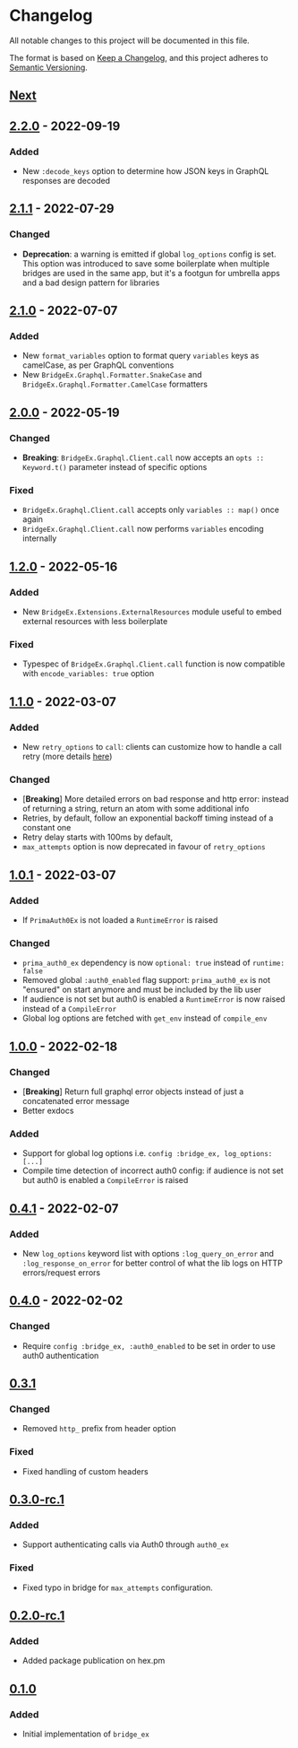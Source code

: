 # Changelog

All notable changes to this project will be documented in this file.

The format is based on [Keep a Changelog](https://keepachangelog.com/en/1.0.0/),
and this project adheres to [Semantic Versioning](https://semver.org/spec/v2.0.0.html).

## [Next]

## [2.2.0] - 2022-09-19

### Added

- New `:decode_keys` option to determine how JSON keys in GraphQL responses are decoded

## [2.1.1] - 2022-07-29

### Changed

- **Deprecation**: a warning is emitted if global `log_options` config is set. This option was introduced to save some boilerplate when multiple bridges are used in the same app, but it's a footgun for umbrella apps and a bad design pattern for libraries

## [2.1.0] - 2022-07-07

### Added

- New `format_variables` option to format query `variables` keys as camelCase, as per GraphQL conventions
- New `BridgeEx.Graphql.Formatter.SnakeCase` and `BridgeEx.Graphql.Formatter.CamelCase` formatters

## [2.0.0] - 2022-05-19

### Changed

- **Breaking**: `BridgeEx.Graphql.Client.call` now accepts an `opts :: Keyword.t()` parameter instead of specific options

### Fixed

- `BridgeEx.Graphql.Client.call` accepts only `variables :: map()` once again
- `BridgeEx.Graphql.Client.call` now performs `variables` encoding internally

## [1.2.0] - 2022-05-16

### Added

- New `BridgeEx.Extensions.ExternalResources` module useful to embed external resources with less boilerplate

### Fixed

- Typespec of `BridgeEx.Graphql.Client.call` function is now compatible with `encode_variables: true` option

## [1.1.0] - 2022-03-07

### Added

- New `retry_options` to `call`: clients can customize how to handle a call retry (more details [here](./README.md#customizing-the-retry-options))

### Changed

- [**Breaking**] More detailed errors on bad response and http error: instead of returning a string, return an atom with some additional info
- Retries, by default, follow an exponential backoff timing instead of a constant one
- Retry delay starts with 100ms by default,
- `max_attempts` option is now deprecated in favour of `retry_options`

## [1.0.1] - 2022-03-07

### Added

- If `PrimaAuth0Ex` is not loaded a `RuntimeError` is raised

### Changed

- `prima_auth0_ex` dependency is now `optional: true` instead of `runtime: false`
- Removed global `:auth0_enabled` flag support: `prima_auth0_ex` is not "ensured" on start anymore and must be included by the lib user
- If audience is not set but auth0 is enabled a `RuntimeError` is now raised instead of a `CompileError`
- Global log options are fetched with `get_env` instead of `compile_env`

## [1.0.0] - 2022-02-18

### Changed

- [**Breaking**] Return full graphql error objects instead of just a concatenated error message
- Better exdocs

### Added

- Support for global log options i.e. `config :bridge_ex, log_options: [...]`
- Compile time detection of incorrect auth0 config: if audience is not set but auth0 is enabled a `CompileError` is raised

## [0.4.1] - 2022-02-07

### Added

- New `log_options` keyword list with options `:log_query_on_error` and `:log_response_on_error` for better control of what the lib logs on HTTP errors/request errors

## [0.4.0] - 2022-02-02

### Changed

- Require `config :bridge_ex, :auth0_enabled` to be set in order to use auth0 authentication

## [0.3.1]

### Changed

- Removed `http_` prefix from header option

### Fixed

- Fixed handling of custom headers

## [0.3.0-rc.1]

### Added

- Support authenticating calls via Auth0 through `auth0_ex`

### Fixed

- Fixed typo in bridge for `max_attempts` configuration.

## [0.2.0-rc.1]

### Added

- Added package publication on hex.pm

## [0.1.0]

### Added

- Initial implementation of `bridge_ex`

[Next]: https://github.com/primait/bridge_ex/compare/2.2.0...HEAD
[2.2.0]: https://github.com/primait/bridge_ex/compare/2.1.1...2.2.0
[2.1.1]: https://github.com/primait/bridge_ex/compare/2.1.0...2.1.1
[2.1.0]: https://github.com/primait/bridge_ex/compare/2.0.0...2.1.0
[2.0.0]: https://github.com/primait/bridge_ex/compare/1.2.0...2.0.0
[1.2.0]: https://github.com/primait/bridge_ex/compare/1.1.0...1.2.0
[1.1.0]: https://github.com/primait/bridge_ex/compare/1.0.1...1.1.0
[1.0.1]: https://github.com/primait/bridge_ex/compare/1.0.0...1.0.1
[1.0.0]: https://github.com/primait/bridge_ex/compare/0.4.1...1.0.0
[0.4.1]: https://github.com/primait/bridge_ex/compare/0.4.0...0.4.1
[0.4.0]: https://github.com/primait/bridge_ex/compare/0.3.1...0.4.0
[0.3.1]: https://github.com/primait/bridge_ex/compare/0.3.0-rc.1...0.3.1
[0.3.0-rc.1]: https://github.com/primait/bridge_ex/compare/0.2.0-rc.1.1...0.3.0-rc.1
[0.2.0-rc.1]: https://github.com/primait/bridge_ex/compare/0.1.1...0.2.0-rc.1
[0.1.0]: https://github.com/primait/bridge_ex/releases/tag/0.1.0
